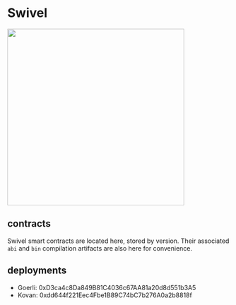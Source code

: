 # Swivel

<img src="https://user-images.githubusercontent.com/62613746/111923535-1cddbd00-8a76-11eb-80fa-853acfc789e3.png" width="400px">


## contracts
Swivel smart contracts are located here, stored by version. Their associated `abi` and `bin` compilation artifacts are also here for convenience.

## deployments
* Goerli: 0xD3ca4c8Da849B81C4036c67AA81a20d8d551b3A5
* Kovan: 0xdd644f221Eec4Fbe1B89C74bC7b276A0a2b8818f
